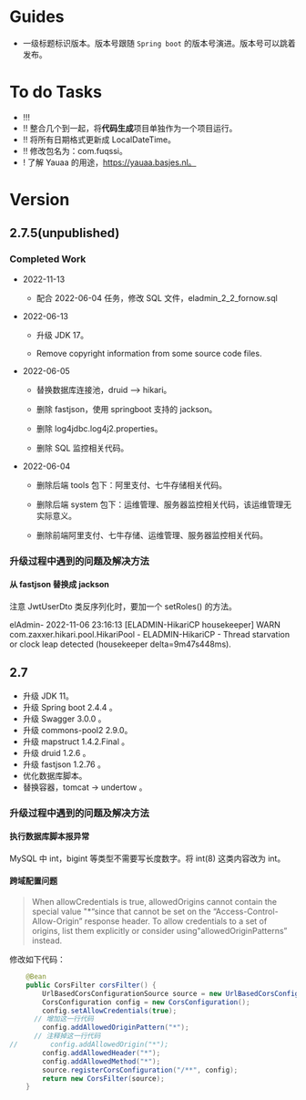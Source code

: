 # Guides

- 一级标题标识版本。版本号跟随 `Spring boot` 的版本号演进。版本号可以跳着发布。

# To do Tasks

- !!! 
- !! 整合几个到一起，将**代码生成**项目单独作为一个项目运行。
- !! 将所有日期格式更新成 LocalDateTime。
- !! 修改包名为：com.fuqssi。
- ! 了解 Yauaa 的用途，https://yauaa.basjes.nl。

# Version

## 2.7.5(unpublished)

### Completed Work

- 2022-11-13
  - 配合 2022-06-04 任务，修改 SQL 文件，eladmin_2_2_fornow.sql

- 2022-06-13

  - 升级 JDK 17。

  - Remove copyright information from some source code files.


- 2022-06-05

  - 替换数据库连接池，druid —> hikari。

  - 删除 fastjson，使用 springboot 支持的 jackson。

  - 删除 log4jdbc.log4j2.properties。

  - 删除 SQL 监控相关代码。


- 2022-06-04

  - 删除后端 tools 包下：阿里支付、七牛存储相关代码。

  - 删除后端 system 包下：运维管理、服务器监控相关代码，该运维管理无实际意义。

  - 删除前端阿里支付、七牛存储、运维管理、服务器监控相关代码。


### 升级过程中遇到的问题及解决方法

#### 从 fastjson 替换成 jackson

注意 JwtUserDto 类反序列化时，要加一个 setRoles() 的方法。



elAdmin- 2022-11-06 23:16:13 [ELADMIN-HikariCP housekeeper] WARN  com.zaxxer.hikari.pool.HikariPool - ELADMIN-HikariCP - Thread starvation or clock leap detected (housekeeper delta=9m47s448ms).

## 2.7

- 升级 JDK 11。
- 升级 Spring boot 2.4.4 。
- 升级 Swagger 3.0.0 。
- 升级 commons-pool2 2.9.0。
- 升级 mapstruct 1.4.2.Final 。
- 升级 druid 1.2.6 。
- 升级 fastjson 1.2.76 。
- 优化数据库脚本。
- 替换容器，tomcat -> undertow 。

### 升级过程中遇到的问题及解决方法

#### 执行数据库脚本报异常

MySQL 中 int，bigint 等类型不需要写长度数字。将 int(8) 这类内容改为 int。

#### 跨域配置问题

> When allowCredentials is true, allowedOrigins cannot contain the special value "*“since that cannot be set on the “Access-Control-Allow-Origin” response header. To allow credentials to a set of origins, list them explicitly or consider using"allowedOriginPatterns” instead.

修改如下代码：

```java
    @Bean
    public CorsFilter corsFilter() {
        UrlBasedCorsConfigurationSource source = new UrlBasedCorsConfigurationSource();
        CorsConfiguration config = new CorsConfiguration();
        config.setAllowCredentials(true);
      // 增加这一行代码
        config.addAllowedOriginPattern("*");
      // 注释掉这一行代码
//        config.addAllowedOrigin("*");
        config.addAllowedHeader("*");
        config.addAllowedMethod("*");
        source.registerCorsConfiguration("/**", config);
        return new CorsFilter(source);
    }
```


